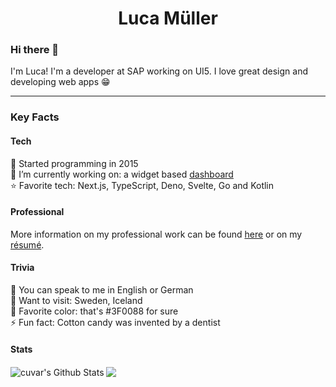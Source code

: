 <h1 align="center">Luca Müller</h1>
<h3 align="left">Hi there 👋</h3>
<p align="left">I'm Luca! I'm a developer at SAP working on UI5. I love great design and developing web apps 😁</p>

---
<h3 align="left">Key Facts</h3>

#### Tech
💫 Started programming in 2015  
🔭 I’m currently working on: a widget based [dashboard](https://github.com/cuvar/panal)  
⭐ Favorite tech: Next.js, TypeScript, Deno, Svelte, Go and Kotlin

#### Professional
More information on my professional work can be found [here](https://github.com/cuvar/cuvar/blob/main/about.md) or on my [résumé](https://resumee.cuvar.dev/).

#### Trivia
🍻 You can speak to me in English or German  
🌆 Want to visit: Sweden, Iceland  
🌈 Favorite color: that's #3F0088 for sure  
⚡ Fun fact: Cotton candy was invented by a dentist  

#### Stats
<div>
  <img align="center" src="https://github-readme-stats.vercel.app/api/top-langs?username=cuvar&hide=java,xslt&show_icons=true&locale=en&layout=compact&theme=chartreuse-dark&title_color=7A7ADB&icon_color=2234AE&text_color=D3D3D3&bg_color=0,000000,130F40" alt="cuvar's Github Stats">
  <img align="center" src="https://github-readme-stats.vercel.app/api?username=cuvar&include_all_commits=true&count_private=true&show_icons=true&line_height=20&title_color=7A7ADB&icon_color=2234AE&text_color=D3D3D3&bg_color=0,000000,130F40">
</div>

